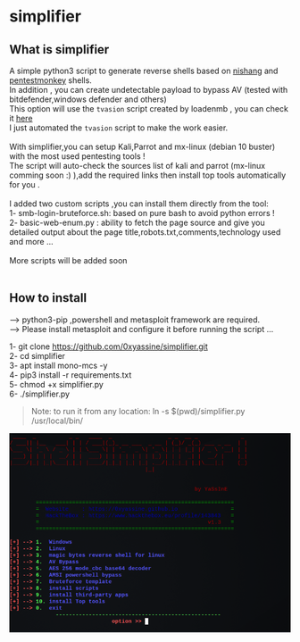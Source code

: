 # simplifier

## What is simplifier

A simple python3 script to generate reverse shells based on [nishang](https://github.com/samratashok/nishang/tree/master/Shells) and [pentestmonkey](http://pentestmonkey.net/cheat-sheet/shells/reverse-shell-cheat-sheet) shells.<br/>
In addition , you can create undetectable payload to bypass AV (tested with bitdefender,windows defender and others)<br/>
This option will use the `tvasion` script created by loadenmb , you can check it [here](https://github.com/loadenmb/tvasion)<br/>
I just automated the `tvasion` script to make the work easier.<br/><br/>
With simplifier,you can setup Kali,Parrot and mx-linux (debian 10 buster) with the most used pentesting tools ! <br/>
The script will auto-check the sources list of kali and parrot (mx-linux comming soon :) ),add the required links then install top tools automatically for you .<br/><br/>
I added two custom scripts ,you can install them directly from the tool: <br/>
1- smb-login-bruteforce.sh: based on pure bash to avoid python errors ! <br/>
2- basic-web-enum.py      : ability to fetch the page source and give you detailed output about the page title,robots.txt,comments,technology used and more ...<br/><br/>
More scripts will be added soon <br/><br/>

## How to install
  
--> python3-pip ,powershell and metasploit framework are required.<br/>
--> Please install metasploit and configure it before running the script ... <br/>


1- git clone https://github.com/0xyassine/simplifier.git <br/>
2- cd simplifier <br/>
3- apt install mono-mcs -y <br/>
4- pip3 install -r requirements.txt <br/>
5- chmod +x simplifier.py <br/>
6- ./simplifier.py

> Note: to run it from any location: ln -s $(pwd)/simplifier.py /usr/local/bin/

![info](https://github.com/0xyassine/simplifier/blob/master/img/info.png)
